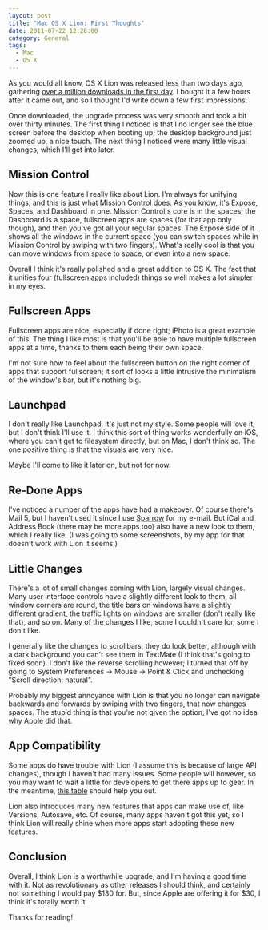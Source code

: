 ```yaml
---
layout: post
title: "Mac OS X Lion: First Thoughts"
date: 2011-07-22 12:28:00
category: General
tags:
  - Mac
  - OS X
---
```


As you would all know, OS X Lion was released less than two days ago, gathering [over a million downloads in the first day](http://www.apple.com/pr/library/2011/07/21Lion-Downloads-Top-One-Million-in-First-Day.html). I bought it a few hours after it came out, and so I thought I'd write down a few first impressions.

Once downloaded, the upgrade process was very smooth and took a bit over thirty minutes. The first thing I noticed is that I no longer see the blue screen before the desktop when booting up; the desktop background just zoomed up, a nice touch. The next thing I noticed were many little visual changes, which I'll get into later.

## Mission Control

Now this is one feature I really like about Lion. I'm always for unifying things, and this is just what Mission Control does. As you know, it's Exposé, Spaces, and Dashboard in one. Mission Control's core is in the spaces; the Dashboard is a space, fullscreen apps are spaces (for that app only though), and then you've got all your regular spaces. The Exposé side of it shows all the windows in the current space (you can switch spaces while in Mission Control by swiping with two fingers). What's really cool is that you can move windows from space to space, or even into a new space.

Overall I think it's really polished and a great addition to OS X. The fact that it unifies four (fullscreen apps included) things so well makes a lot simpler in my eyes.

## Fullscreen Apps

Fullscreen apps are nice, especially if done right; iPhoto is a great example of this. The thing I like most is that you'll be able to have multiple fullscreen apps at a time, thanks to them each being their own space.

I'm not sure how to feel about the fullscreen button on the right corner of apps that support fullscreen; it sort of looks a little intrusive the minimalism of the window's bar, but it's nothing big.

## Launchpad

I don't really like Launchpad, it's just not my style. Some people will love it, but I don't think I'll use it. I think this sort of thing works wonderfully on iOS, where you can't get to filesystem directly, but on Mac, I don't think so. The one positive thing is that the visuals are very nice.

Maybe I'll come to like it later on, but not for now.

## Re-Done Apps

I've noticed a number of the apps have had a makeover. Of course there's Mail 5, but I haven't used it since I use [Sparrow](http://sparrowmailapp.com/) for my e-mail. But iCal and Address Book (there may be more apps too) also have a new look to them, which I really like. (I was going to some screenshots, by my app for that doesn't work with Lion it seems.)

## Little Changes

There's a lot of small changes coming with Lion, largely visual changes. Many user interface controls have a slightly different look to them, all window corners are round, the title bars on windows have a slightly different gradient, the traffic lights on windows are smaller (don't really like that), and so on. Many of the changes I like, some I couldn't care for, some I don't like.

I generally like the changes to scrollbars, they do look better, although with a dark background you can't see them in TextMate (I think that's going to fixed soon). I don't like the reverse scrolling however; I turned that off by going to System Preferences -> Mouse -> Point & Click and unchecking "Scroll direction: natural".

Probably my biggest annoyance with Lion is that you no longer can navigate backwards and forwards by swiping with two fingers, that now changes spaces. The stupid thing is that you're not given the option; I've got no idea why Apple did that.

## App Compatibility

Some apps do have trouble with Lion (I assume this is because of large API changes), though I haven't had many issues. Some people will however, so you may want to wait a little for developers to get there apps up to gear. In the meantime, [this table](http://roaringapps.com/apps:table) should help you out.

Lion also introduces many new features that apps can make use of, like Versions, Autosave, etc. Of course, many apps haven't got this yet, so I think Lion will really shine when more apps start adopting these new features.

## Conclusion

Overall, I think Lion is a worthwhile upgrade, and I'm having a good time with it. Not as revolutionary as other releases I should think, and certainly not something I would pay $130 for. But, since Apple are offering it for $30, I think it's totally worth it.

Thanks for reading!
